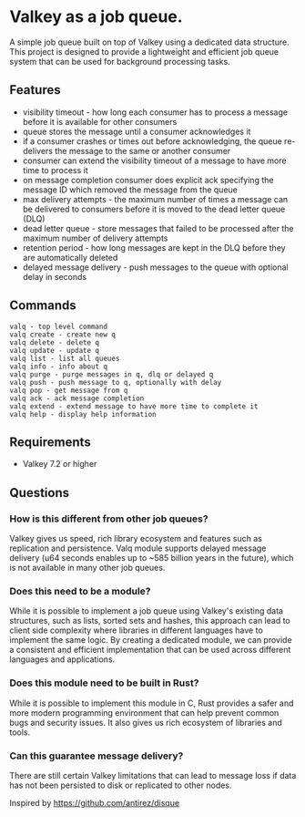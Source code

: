 # Valkey as a job queue.

A simple job queue built on top of Valkey using a dedicated data structure. 
This project is designed to provide a lightweight and efficient job queue system that can be used for background processing tasks.

## Features
* visibility timeout - how long each consumer has to process a message before it is available for other consumers  
* queue stores the message until a consumer acknowledges it
* if a consumer crashes or times out before acknowledging, the queue re-delivers the message to the same or another consumer
* consumer can extend the visibility timeout of a message to have more time to process it
* on message completion consumer does explicit ack specifying the message ID which removed the message from the queue
* max delivery attempts - the maximum number of times a message can be delivered to consumers before it is moved to the dead letter queue (DLQ)
* dead letter queue - store messages that failed to be processed after the maximum number of delivery attempts
* retention period - how long messages are kept in the DLQ before they are automatically deleted
* delayed message delivery - push messages to the queue with optional delay in seconds

## Commands
```
valq - top level command
valq create - create new q
valq delete - delete q
valq update - update q
valq list - list all queues
valq info - info about q
valq purge - purge messages in q, dlq or delayed q
valq push - push message to q, optionally with delay
valq pop - get message from q
valq ack - ack message completion
valq extend - extend message to have more time to complete it
valq help - display help information
```

## Requirements
- Valkey 7.2 or higher 

## Questions

### How is this different from other job queues?
Valkey gives us speed, rich library ecosystem and features such as replication and persistence.  Valq module supports delayed message delivery (u64 seconds enables up to ~585 billion years in the future), which is not available in many other job queues.

### Does this need to be a module?
While it is possible to implement a job queue using Valkey's existing data structures, such as lists, sorted sets and hashes, this approach can lead to client side complexity where libraries in different languages have to implement the same logic.
By creating a dedicated module, we can provide a consistent and efficient implementation that can be used across different languages and applications.

### Does this module need to be built in Rust?
While it is possible to implement this module in C, Rust provides a safer and more modern programming environment that can help prevent common bugs and security issues.  It also gives us rich ecosystem of libraries and tools.

### Can this guarantee message delivery?
There are still certain Valkey limitations that can lead to message loss if data has not been persisted to disk or replicated to other nodes.

Inspired by https://github.com/antirez/disque